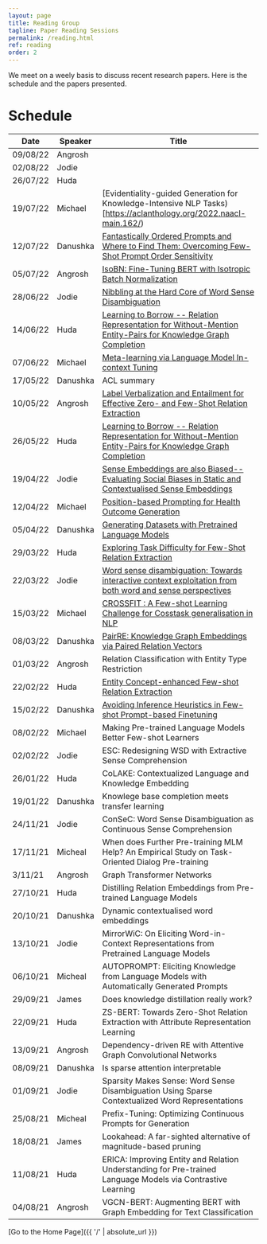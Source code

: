```yaml
---
layout: page
title: Reading Group
tagline: Paper Reading Sessions
permalink: /reading.html
ref: reading
order: 2
---
```


We meet on a weely basis to discuss recent research papers. Here is the schedule and the papers presented.

# Schedule

| Date | Speaker | Title |
| ----- | ------- | ----- |
| 09/08/22 | Angrosh | |
| 02/08/22 | Jodie | |
| 26/07/22 | Huda | |
| 19/07/22 | Michael |[Evidentiality-guided Generation for Knowledge-Intensive NLP Tasks)[https://aclanthology.org/2022.naacl-main.162/) |
| 12/07/22 | Danushka |[Fantastically Ordered Prompts and Where to Find Them: Overcoming Few-Shot Prompt Order Sensitivity](https://aclanthology.org/2022.acl-long.556/) |
| 05/07/22 | Angrosh | [IsoBN: Fine-Tuning BERT with Isotropic Batch Normalization](https://arxiv.org/abs/2005.02178)|
| 28/06/22 | Jodie | [Nibbling at the Hard Core of Word Sense Disambiguation](https://aclanthology.org/2022.acl-long.324/) |
| 14/06/22 | Huda | [Learning to Borrow -- Relation Representation for Without-Mention Entity-Pairs for Knowledge Graph Completion](https://arxiv.org/abs/2204.13097)|
| 07/06/22 | Michael |[Meta-learning via Language Model In-context Tuning](https://aclanthology.org/2022.acl-long.53.pdf) |
| 17/05/22 | Danushka | ACL summary|
| 10/05/22 | Angrosh | [Label Verbalization and Entailment for Effective Zero- and Few-Shot Relation Extraction](https://aclanthology.org/2021.emnlp-main.92/)|
| 26/05/22 | Huda | [Learning to Borrow -- Relation Representation for Without-Mention Entity-Pairs for Knowledge Graph Completion](https://arxiv.org/abs/2204.13097)|
| 19/04/22 | Jodie |[Sense Embeddings are also Biased--Evaluating Social Biases in Static and Contextualised Sense Embeddings](https://arxiv.org/abs/2203.07523) |
| 12/04/22 | Michael | [Position-based Prompting for Health Outcome Generation](https://arxiv.org/abs/2204.03489)|
| 05/04/22 | Danushka | [Generating Datasets with Pretrained Language Models](https://aclanthology.org/2021.emnlp-main.555/)|
| 29/03/22 | Huda | [Exploring Task Difficulty for Few-Shot Relation Extraction](https://aclanthology.org/2021.emnlp-main.204.pdf)|
| 22/03/22 | Jodie |[Word sense disambiguation: Towards interactive context exploitation from both word and sense perspectives](https://aclanthology.org/2021.acl-long.406/) |
| 15/03/22 | Michael | [CROSSFIT : A Few-shot Learning Challenge for Cosstask generalisation in NLP](https://aclanthology.org/2021.emnlp-main.572.pdf)|
| 08/03/22	| Danushka | [PairRE: Knowledge Graph Embeddings via Paired Relation Vectors](https://aclanthology.org/2021.acl-long.336/)|
| 01/03/22	| Angrosh	| Relation Classification with Entity Type Restriction |
| 22/02/22	| Huda	| [Entity Concept-enhanced Few-shot Relation Extraction](https://aclanthology.org/2021.acl-short.124.pdf)| 
| 15/02/22	| Danushka	| [Avoiding Inference Heuristics in Few-shot Prompt-based Finetuning](https://aclanthology.org/2021.emnlp-main.713/)|
| 08/02/22	| Michael	| Making Pre-trained Language Models Better Few-shot Learners |
| 02/02/22	| Jodie	| ESC: Redesigning WSD with Extractive Sense Comprehension |	
| 26/01/22	| Huda |	CoLAKE: Contextualized Language and Knowledge Embedding |
| 19/01/22	| Danushka	| Knowlege base completion meets transfer learning	|
| 24/11/21	| Jodie	| ConSeC: Word Sense Disambiguation as Continuous Sense Comprehension	|
| 17/11/21	| Micheal	| When does Further Pre-training MLM Help? An Empirical Study on Task-Oriented Dialog Pre-training	|
| 3/11/21	| Angrosh	| Graph Transformer Networks	|	
| 27/10/21	| Huda	| Distilling Relation Embeddings from Pre-trained Language Models	|
| 20/10/21	| Danushka	| Dynamic contextualised word embeddings	|
| 13/10/21	| Jodie	| MirrorWiC: On Eliciting Word-in-Context Representations from Pretrained Language Models	|
| 06/10/21	| Micheal	| AUTOPROMPT: Eliciting Knowledge from Language Models with Automatically Generated Prompts	|
| 29/09/21	| James	| Does knowledge distillation really work?	|
| 22/09/21	| Huda	| ZS-BERT: Towards Zero-Shot Relation Extraction with Attribute Representation Learning	|
| 13/09/21	| Angrosh	| Dependency-driven RE with Attentive Graph Convolutional Networks	|
| 08/09/21	| Danushka	| Is sparse attention interpretable	|
| 01/09/21	| Jodie	| Sparsity Makes Sense: Word Sense Disambiguation Using Sparse Contextualized Word Representations	|
| 25/08/21	| Micheal	| Prefix-Tuning: Optimizing Continuous Prompts for Generation	|
| 18/08/21	| James	| Lookahead: A far-sighted alternative of magnitude-based pruning	|
| 11/08/21	| Huda	| ERICA: Improving Entity and Relation Understanding for Pre-trained Language Models via Contrastive Learning |
| 04/08/21	| Angrosh |	VGCN-BERT: Augmenting BERT with Graph Embedding for Text Classification |





















[Go to the Home Page]({{ '/' | absolute_url }})
